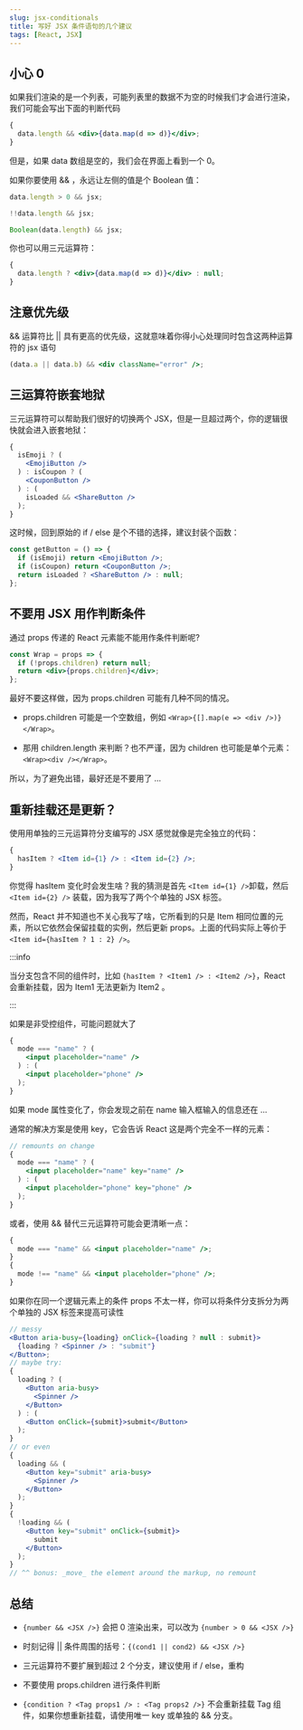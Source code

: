 ```yaml
---
slug: jsx-conditionals
title: 写好 JSX 条件语句的几个建议
tags: [React, JSX]
---
```


## 小心 0

如果我们渲染的是一个列表，可能列表里的数据不为空的时候我们才会进行渲染，我们可能会写出下面的判断代码

```jsx
{
  data.length && <div>{data.map(d => d)}</div>;
}
```

但是，如果 data 数组是空的，我们会在界面上看到一个 0。

如果你要使用 && ，永远让左侧的值是个 Boolean 值：

```jsx
data.length > 0 && jsx;

!!data.length && jsx;

Boolean(data.length) && jsx;
```

你也可以用三元运算符：

```jsx
{
  data.length ? <div>{data.map(d => d)}</div> : null;
}
```

## 注意优先级

&& 运算符比 || 具有更高的优先级，这就意味着你得小心处理同时包含这两种运算符的 jsx 语句

```jsx
(data.a || data.b) && <div className="error" />;
```

## 三运算符嵌套地狱

三元运算符可以帮助我们很好的切换两个 JSX，但是一旦超过两个，你的逻辑很快就会进入嵌套地狱：

```jsx
{
  isEmoji ? (
    <EmojiButton />
  ) : isCoupon ? (
    <CouponButton />
  ) : (
    isLoaded && <ShareButton />
  );
}
```

这时候，回到原始的 if / else 是个不错的选择，建议封装个函数：

```jsx
const getButton = () => {
  if (isEmoji) return <EmojiButton />;
  if (isCoupon) return <CouponButton />;
  return isLoaded ? <ShareButton /> : null;
};
```

## 不要用 JSX 用作判断条件

通过 props 传递的 React 元素能不能用作条件判断呢?

```jsx
const Wrap = props => {
  if (!props.children) return null;
  return <div>{props.children}</div>;
};
```

最好不要这样做，因为 props.children 可能有几种不同的情况。

- props.children 可能是一个空数组，例如 `<Wrap>{[].map(e => <div />)}</Wrap>`。

- 那用 children.length 来判断？也不严谨，因为 children 也可能是单个元素：`<Wrap><div /></Wrap>`。

所以，为了避免出错，最好还是不要用了 ...

## 重新挂载还是更新？

使用用单独的三元运算符分支编写的 JSX 感觉就像是完全独立的代码：

```jsx
{
  hasItem ? <Item id={1} /> : <Item id={2} />;
}
```

你觉得 hasItem 变化时会发生啥？我的猜测是首先 `<Item id={1} />`卸载，然后 `<Item id={2} />` 装载，因为我写了两个个单独的 JSX 标签。

然而，React 并不知道也不关心我写了啥，它所看到的只是 Item 相同位置的元素，所以它依然会保留挂载的实例，然后更新 props。上面的代码实际上等价于 `<Item id={hasItem ? 1 : 2} />`。

:::info

当分支包含不同的组件时，比如 `{hasItem ? <Item1 /> : <Item2 />}`，React 会重新挂载，因为 Item1 无法更新为 Item2 。

:::

如果是非受控组件，可能问题就大了

```jsx
{
  mode === "name" ? (
    <input placeholder="name" />
  ) : (
    <input placeholder="phone" />
  );
}
```

如果 mode 属性变化了，你会发现之前在 name 输入框输入的信息还在 ...

通常的解决方案是使用 key，它会告诉 React 这是两个完全不一样的元素：

```jsx
// remounts on change
{
  mode === "name" ? (
    <input placeholder="name" key="name" />
  ) : (
    <input placeholder="phone" key="phone" />
  );
}
```

或者，使用 && 替代三元运算符可能会更清晰一点：

```jsx
{
  mode === "name" && <input placeholder="name" />;
}
{
  mode !== "name" && <input placeholder="phone" />;
}
```

如果你在同一个逻辑元素上的条件 props 不太一样，你可以将条件分支拆分为两个单独的 JSX 标签来提高可读性

```jsx
// messy
<Button aria-busy={loading} onClick={loading ? null : submit}>
  {loading ? <Spinner /> : "submit"}
</Button>;
// maybe try:
{
  loading ? (
    <Button aria-busy>
      <Spinner />
    </Button>
  ) : (
    <Button onClick={submit}>submit</Button>
  );
}
// or even
{
  loading && (
    <Button key="submit" aria-busy>
      <Spinner />
    </Button>
  );
}
{
  !loading && (
    <Button key="submit" onClick={submit}>
      submit
    </Button>
  );
}
// ^^ bonus: _move_ the element around the markup, no remount
```

## 总结

- `{number && <JSX />}` 会把 0 渲染出来，可以改为 `{number > 0 && <JSX />}`

- 时刻记得 || 条件周围的括号：`{(cond1 || cond2) && <JSX />}`

- 三元运算符不要扩展到超过 2 个分支，建议使用 if / else，重构

- 不要使用 props.children 进行条件判断

- `{condition ? <Tag props1 /> : <Tag props2 />}` 不会重新挂载 Tag 组件，如果你想重新挂载，请使用唯一 key 或单独的 && 分支。
